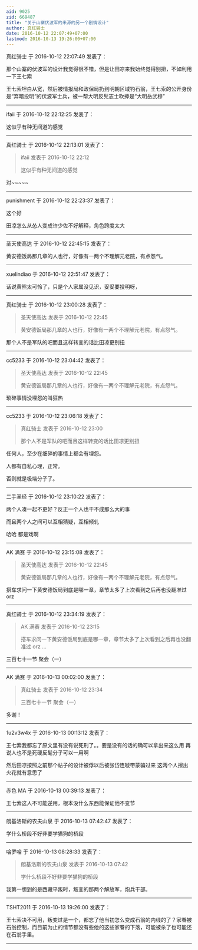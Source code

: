 ```yaml
---
aid: 9025
zid: 669487
title: "关于山寨伏波军的来源的另一个剧情设计"
author: 真红骑士
date: 2016-10-12 22:07:49+07:00
lastmod: 2016-10-13 19:26:00+07:00
---
```


真红骑士 于 2016-10-12 22:07:49 发表了：

那个山寨的伏波军的设计我觉得很不错，但是让田凉来我始终觉得别扭，不如利用一下王七索

王七索坦白从宽，然后被情报局和政保局扔到明朝区域钓石翁，王七索的公开身份是“弃暗投明”的伏波军士兵，被一帮大明反髡志士吹捧是“大明岳武穆”

---

ifaii 于 2016-10-12 22:12:25 发表了：

这似乎有种无间道的感觉

---

真红骑士 于 2016-10-12 22:13:01 发表了：

> ifaii 发表于 2016-10-12 22:12
>
> 这似乎有种无间道的感觉

对~~~~~

---

punishment 于 2016-10-12 22:23:37 发表了：

这个好

田凉怎么从怂人变成许少佐不好解释，角色跨度太大

---

圣天使高达 于 2016-10-12 22:45:15 发表了：

黄安德饭局那几章的人也行，好像有一两个不理解元老院，有点怨气。

---

xuelindiao 于 2016-10-12 22:51:47 发表了：

话说黄熊太可怜了，只是个人家属没见识，妥妥要投明呀，

---

真红骑士 于 2016-10-12 23:00:28 发表了：

> 圣天使高达 发表于 2016-10-12 22:45
>
> 黄安德饭局那几章的人也行，好像有一两个不理解元老院，有点怨气。

那个人不是军队的吧而且这样转变的话比田凉更别扭

---

cc5233 于 2016-10-12 23:04:42 发表了：

> 圣天使高达 发表于 2016-10-12 22:45
>
> 黄安德饭局那几章的人也行，好像有一两个不理解元老院，有点怨气。

琐碎事情没埋怨的叫狂热

---

cc5233 于 2016-10-12 23:06:18 发表了：

> 真红骑士 发表于 2016-10-12 23:00
>
> 那个人不是军队的吧而且这样转变的话比田凉更别扭

任何人，至少在细碎的事情上都会有埋怨。

人都有自私心理，正常。

否则就是极端分子了。

---

二手圣经 于 2016-10-12 23:10:22 发表了：

两个人凑一起不更好？反正一个人也干不成那么大的事

而且两个人之间可以互相猜疑，互相倾轧

哈哈 都是戏啊

---

AK 满赛 于 2016-10-12 23:15:08 发表了：

> 圣天使高达 发表于 2016-10-12 22:45
>
> 黄安德饭局那几章的人也行，好像有一两个不理解元老院，有点怨气。

搭车求问一下黄安德饭局到底是哪一章，章节太多了上次看到之后再也没翻准过 orz

---

真红骑士 于 2016-10-12 23:34:19 发表了：

> AK 满赛 发表于 2016-10-12 23:15
>
> 搭车求问一下黄安德饭局到底是哪一章，章节太多了上次看到之后再也没翻准过 orz ...

三百七十一节 聚会（一）&nbsp; &nbsp; &nbsp; &nbsp;

---

AK 满赛 于 2016-10-13 00:02:00 发表了：

> 真红骑士 发表于 2016-10-12 23:34
>
> 三百七十一节 聚会（一）

多谢！

---

1u2v3w4x 于 2016-10-13 00:13:12 发表了：

王七索我都忘了原文里有没有说死刑了。。要是没有的话的确可以拿出来这么用 再说人也不是死硬反髦分子可以一用啊

然后田凉按照之前那个帖子的设计被俘以后被张岱连唬带蒙骗过来 这两个人擦出火花就有意思了

---

赤色 MA 于 2016-10-13 00:39:13 发表了：

王七索这人不可能逆用，根本没什么东西能保证他不变节

---

朗基洛斯的农夫山泉 于 2016-10-13 07:42:47 发表了：

学什么桥段不好非要学猫狗的桥段

---

哈罗哈 于 2016-10-13 08:28:33 发表了：

> 朗基洛斯的农夫山泉 发表于 2016-10-13 07:42
>
> 学什么桥段不好非要学猫狗的桥段

我第一想到的是西藏平叛时，叛变的那两个解放军，炮兵干部。

---

TSHT2011 于 2016-10-13 19:26:00 发表了：

王七索决不可用，叛变过是一个，都忘了他当初怎么变成石翁的内线的了？家眷被石翁控制，而目前为止的情节都没有些他的这些家眷的下落，可能被杀了也可能还在石翁手里。

---
